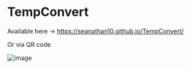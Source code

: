 # TempConvert

Available here -> https://seanathan10.github.io/TempConvert/

Or via QR code

![image](https://user-images.githubusercontent.com/38306929/125699687-cb1545ef-4ecf-4812-8f70-18e110edba84.png)
